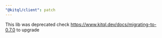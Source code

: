 ```yaml
---
"@kitql/client": patch
---
```


This lib was deprecated check https://www.kitql.dev/docs/migrating-to-0.7.0 to upgrade
